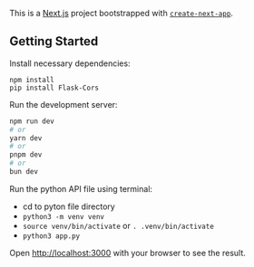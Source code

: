 This is a [Next.js](https://nextjs.org/) project bootstrapped with [`create-next-app`](https://github.com/vercel/next.js/tree/canary/packages/create-next-app).

## Getting Started

Install necessary dependencies:
```
npm install
pip install Flask-Cors
```

Run the development server:

```bash
npm run dev
# or
yarn dev
# or
pnpm dev
# or
bun dev
```

Run the python API file using terminal:

- cd to pyton file directory
- ```python3 -m venv venv```
- ```source venv/bin/activate``` or ```. .venv/bin/activate```
- ```python3 app.py```

Open [http://localhost:3000](http://localhost:3000) with your browser to see the result.


